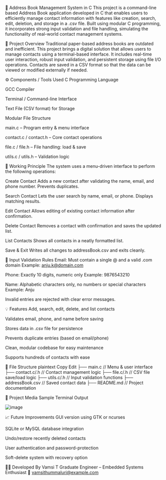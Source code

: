 📒 Address Book Management System in C
This project is a command-line based Address Book application developed in C that enables users to efficiently manage contact information with features like creation, search, edit, deletion, and storage in a .csv file. Built using modular C programming, it incorporates strong input validation and file handling, simulating the functionality of real-world contact management systems.

📌 Project Overview
Traditional paper-based address books are outdated and inefficient. This project brings a digital solution that allows users to manage contacts using a terminal-based interface. It includes real-time user interaction, robust input validation, and persistent storage using file I/O operations. Contacts are saved in a CSV format so that the data can be viewed or modified externally if needed.

⚙️ Components / Tools Used
C Programming Language

GCC Compiler

Terminal / Command-line Interface

Text File (CSV format) for Storage

Modular File Structure

main.c – Program entry & menu interface

contact.c / contact.h – Core contact operations

file.c / file.h – File handling: load & save

utils.c / utils.h – Validation logic

🧠 Working Principle
The system uses a menu-driven interface to perform the following operations:

Create Contact
Adds a new contact after validating the name, email, and phone number. Prevents duplicates.

Search Contact
Lets the user search by name, email, or phone. Displays matching results.

Edit Contact
Allows editing of existing contact information after confirmation.

Delete Contact
Removes a contact with confirmation and saves the updated list.

List Contacts
Shows all contacts in a neatly formatted list.

Save & Exit
Writes all changes to addressBook.csv and exits cleanly.

🔐 Input Validation Rules
Email: Must contain a single @ and a valid .com domain
Example: anju.k@domain.com

Phone: Exactly 10 digits, numeric only
Example: 9876543210

Name: Alphabetic characters only, no numbers or special characters
Example: Anju

Invalid entries are rejected with clear error messages.

💡 Features
Add, search, edit, delete, and list contacts

Validates email, phone, and name before saving

Stores data in .csv file for persistence

Prevents duplicate entries (based on email/phone)

Clean, modular codebase for easy maintenance

Supports hundreds of contacts with ease

📂 File Structure
plaintext
Copy
Edit
├── main.c              // Menu & user interface
├── contact.c/.h        // Contact management logic
├── file.c/.h           // CSV file save/load logic
├── utils.c/.h          // Input validation functions
├── addressBook.csv     // Saved contact data
├── README.md           // Project documentation

📸 Project Media
Sample Terminal Output

![image](https://github.com/user-attachments/assets/257058af-ada8-4a14-b212-2f6dffaeb780)




📈 Future Improvements
GUI version using GTK or ncurses

SQLite or MySQL database integration

Undo/restore recently deleted contacts

User authentication and password-protection

Soft-delete system with recovery option

👩‍💻 Developed By
Vamsi T
Graduate Engineer – Embedded Systems Enthusiast
📧 vamsithummaluri@example.com
